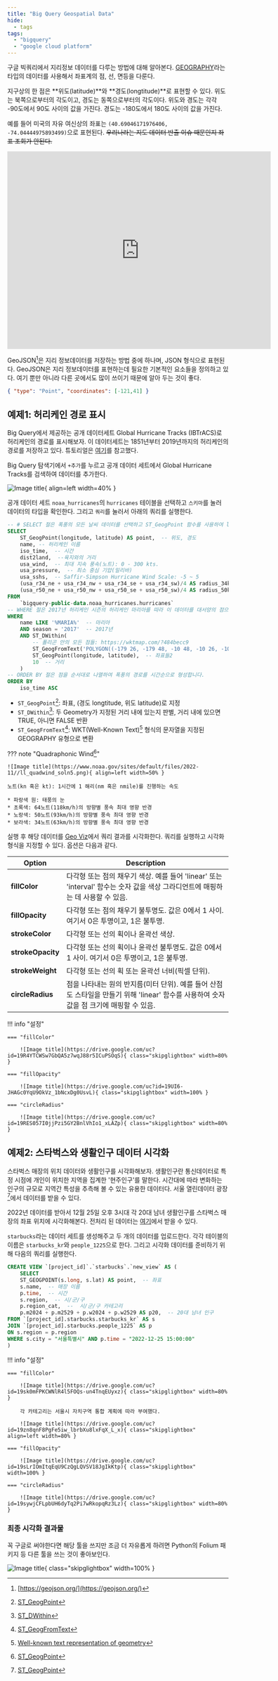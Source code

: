 ```yaml
---
title: "Big Query Geospatial Data"
hide:
  - tags
tags:
  - "bigquery"
  - "google cloud platform"
---
```


구글 빅쿼리에서 지리정보 데이터를 다루는 방법에 대해 알아본다. [GEOGRAPHY](https://cloud.google.com/bigquery/docs/reference/standard-sql/data-types?hl=ko#geography_type)라는 타입의 데이터를 사용해서 좌표계의 점, 선, 면등을 다룬다. 

지구상의 한 점은 **위도(latitude)**와 **경도(longtitude)**로 표현할 수 있다. 위도는 북쪽으로부터의 각도이고, 경도는 동쪽으로부터의 각도이다. 위도와 경도는 각각 -90도에서 90도 사이의 값을 가진다. 경도는 -180도에서 180도 사이의 값을 가진다.

예를 들어 미국의 자유 여신상의 좌표는 `(40.69046171976406, -74.04444975893499)`으로 표현된다. ~~우리나라는 지도 데이터 반출 이슈 때문인지 좌표 조회가 안된다.~~

<iframe src="https://www.google.com/maps/embed?pb=!1m18!1m12!1m3!1d17616.10519528353!2d-74.04616637254513!3d40.68577575847555!2m3!1f0!2f0!3f0!3m2!1i1024!2i768!4f13.1!3m3!1m2!1s0x89c25090129c363d%3A0x40c6a5770d25022b!2z7Iqk7YWM7LiEIOyYpOu4jCDrpqzrsoTti7Ag6rWt6rCA6riw64WQ66y8!5e0!3m2!1sko!2skr!4v1680954842727!5m2!1sko!2skr" width="600" height="450" style="border:0;" allowfullscreen="" loading="lazy" referrerpolicy="no-referrer-when-downgrade"></iframe>

GeoJSON[^1]은 지리 정보데이터를 저장하는 방법 중에 하나며, JSON 형식으로 표현된다. GeoJSON은 지리 정보데이터를 표현하는데 필요한 기본적인 요소들을 정의하고 있다. 여기 뿐만 아니라 다른 곳에서도 많이 쓰이기 때문에 알아 두는 것이 좋다.

```json
{ "type": "Point", "coordinates": [-121,41] }
```

[^1]: [https://geojson.org/](https://geojson.org/)

## 예제1: 허리케인 경로 표시

Big Query에서 제공하는 공개 데이터세트 Global Hurricane Tracks (IBTrACS)로 허리케인의 경로를 표시해보자. 이 데이터세트는 1851년부터 2019년까지의 허리케인의 경로를 저장하고 있다. 튜토리얼은 [여기](https://cloud.google.com/bigquery/docs/visualize-geospatial-data?hl=ko)를 참고했다.

Big Query 탐색기에서 `+추가`를 누르고 공개 데이터 세트에서 Global Hurricane Tracks를 검색하여 데이터를 추가한다.

![Image title](https://drive.google.com/uc?id=19N7VANFTk-YNqfNGi16NJhcOEGqgNowb){ align=left width=40% }

공개 데이터 세트 `noaa_hurricanes`의 `hurricanes` 테이블을 선택하고 `스키마`를 눌러 데이터의 타입을 확인한다. 그리고 `쿼리`를 눌러서 아래의 쿼리를 실행한다. 

```sql
-- # SELECT 절은 폭풍의 모든 날씨 데이터를 선택하고 ST_GeogPoint 함수를 사용하여 latitude 및 longitude 열의 값을 GEOGRAPHY 유형(점)으로 변환합니다.
SELECT
    ST_GeogPoint(longitude, latitude) AS point,  -- 위도, 경도
    name, -- 허리케인 이름
    iso_time,  -- 시간
    dist2land,  --육지와의 거리
    usa_wind,  -- 최대 지속 풍속(노트): 0 - 300 kts.
    usa_pressure,  -- 최소 중심 기압(밀리바)
    usa_sshs,  -- Saffir-Simpson Hurricane Wind Scale: -5 ~ 5
    (usa_r34_ne + usa_r34_nw + usa_r34_se + usa_r34_sw)/4 AS radius_34kt, -- 34kt 속도 평균 반경
    (usa_r50_ne + usa_r50_nw + usa_r50_se + usa_r50_sw)/4 AS radius_50kt -- 50kt 속도 평균 반경
FROM
    `bigquery-public-data.noaa_hurricanes.hurricanes`
-- WHERE 절은 2017년 허리케인 시즌의 허리케인 마리아를 따라 이 데이터를 대서양의 점으로 필터링합니다.
WHERE
    name LIKE '%MARIA%'  -- 마리아
    AND season = '2017'  -- 2017년
    AND ST_DWithin(
        -- 폴리곤 안의 모든 점들: https://wktmap.com/?484becc9
        ST_GeogFromText('POLYGON((-179 26, -179 48, -10 48, -10 26, -100 -10.1, -179 26))'), 
        ST_GeogPoint(longitude, latitude),  -- 좌표들2
        10  -- 거리
    )
-- ORDER BY 절은 점을 순서대로 나열하여 폭풍의 경로를 시간순으로 형성합니다.
ORDER BY
    iso_time ASC
```

* `ST_GeogPoint`[^2]: 좌표, (경도 longtitude, 위도 latitude)로 지정
* `ST_DWithin`[^3]: 두 Geometry가 지정된 거리 내에 있는지 판별, 거리 내에 있으면 TRUE, 아니면 FALSE 반환
* `ST_GeogFromText`[^4]: WKT(Well-Known Text)[^6] 형식의 문자열을 지정된 GEOGRAPHY 유형으로 변환

[^2]: [ST_GeogPoint](https://cloud.google.com/bigquery/docs/reference/standard-sql/geography_functions#st_geogpoint)
[^3]: [ST_DWithin](https://cloud.google.com/bigquery/docs/reference/standard-sql/geography_functions#st_dwithin)
[^4]: [ST_GeogFromText](https://cloud.google.com/bigquery/docs/reference/standard-sql/geography_functions#st_geogfromtext)
[^6]: [Well-known text representation of geometry](https://en.wikipedia.org/wiki/Well-known_text_representation_of_geometry)

??? note "Quadraphonic Wind[^2]"

    ![Image title](https://www.noaa.gov/sites/default/files/2022-11//ll_quadwind_soln5.png){ align=left width=50% }

    노트(kn 혹은 kt): 1시간에 1 해리(nm 혹은 nmile)를 진행하는 속도

    * 파랑색 원: 태풍의 눈
    * 초록색: 64노트(118km/h)의 방향별 풍속 최대 영향 반경
    * 노랑색: 50노트(93km/h)의 방향별 풍속 최대 영향 반경
    * 보라색: 34노트(63km/h)의 방향별 풍속 최대 영향 반경

[^5]: [Learning Lesson: Quadraphonic Wind](https://www.noaa.gov/jetstream/tc-tcm/learning-lesson-quadraphonic-wind)

실행 후 해당 데이터를 [Geo Viz](https://bigquerygeoviz.appspot.com/?hl=ko)에서 쿼리 결과를 시각화한다. 쿼리를 실행하고 시각화 형식을 지정할 수 있다. 옵션은 다음과 같다.

| Option     | Description  |
| ----------- | ------------ |
| **fillColor**   | 다각형 또는 점의 채우기 색상. 예를 들어 'linear' 또는 'interval' 함수는 숫자 값을 색상 그라디언트에 매핑하는 데 사용할 수 있음. |
| **fillOpacity** | 다각형 또는 점의 채우기 불투명도. 값은 0에서 1 사이. 여기서 0은 투명이고, 1은 불투명. |
| **strokeColor** | 다각형 또는 선의 획이나 윤곽선 색상. |
| **strokeOpacity** | 다각형 또는 선의 획이나 윤곽선 불투명도. 값은 0에서 1 사이. 여기서 0은 투명이고, 1은 불투명. |
| **strokeWeight** | 다각형 또는 선의 획 또는 윤곽선 너비(픽셀 단위). |
| **circleRadius** | 점을 나타내는 원의 반지름(미터 단위). 예를 들어 산점도 스타일을 만들기 위해 'linear' 함수를 사용하여 숫자 값을 점 크기에 매핑할 수 있음. |

!!! info "설정"

    === "fillColor"
            
        ![Image title](https://drive.google.com/uc?id=19R4YTCWSw7GbQA5z7wqJ88r5ICuPSOqS){ class="skipglightbox" width=80% }

    === "fillOpacity"

        ![Image title](https://drive.google.com/uc?id=19UI6-JHAGc0YqU9OkVz_1bNcxDg0UsvL){ class="skipglightbox" width=100% }

    === "circleRadius"

        ![Image title](https://drive.google.com/uc?id=19RES057I0jjPzi5GY2BnlVhIo1_xLAZp){ class="skipglightbox" width=80% }

## 예제2: 스타벅스와 생활인구 데이터 시각화

스타벅스 매장의 위치 데이터와 생활인구를 시각화해보자. 생활인구란 통신데이터로 특정 시점에 개인이 위치한 지역을 집계한 '현주인구'를 말한다. 시간대에 따라 변화하는 인구의 규모로 지역간 특성을 추측해 볼 수 있는 유용한 데이터다. 서울 열린데이터 광장[^2]에서 데이터를 받을 수 있다.

[^7]: [서울 열린데이터 광장 - 서울 생활인구](https://data.seoul.go.kr/dataVisual/seoul/seoulLivingPopulation.do)

2022년 데이터를 받아서 12월 25일 오후 3시대 각 20대 남녀 생활인구를 스타벅스 매장의 좌표 위치에 시각화해본다. 전처리 된 데이터는 [여기](https://github.com/simonjisu/bkms2_2023spring/tree/main/03_geospatial)에서 받을 수 있다.

`starbucks`라는 데이터 세트를 생성해주고 두 개의 데이터를 업로드한다. 각각 테이블의 이름은 `starbucks_kr`와 `people_1225`으로 한다. 그리고 시각화 데이터를 준비하기 위해 다음의 쿼리를 실행한다.

```sql
CREATE VIEW `[project_id]`.`starbucks`.`new_view` AS (
    SELECT 
    ST_GEOGPOINT(s.long, s.lat) AS point,  -- 좌표
    s.name,  -- 매장 이름
    p.time,  -- 시간
    s.region,  -- 시/군/구
    p.region_cat,  --  시/군/구 카테고리
    p.m2024 + p.m2529 + p.w2024 + p.w2529 AS p20,  -- 20대 남녀 인구
FROM `[project_id].starbucks.starbucks_kr` AS s
JOIN `[project_id].starbucks.people_1225` AS p
ON s.region = p.region
WHERE s.city = "서울특별시" AND p.time = "2022-12-25 15:00:00"
)
```

!!! info "설정"

    === "fillColor"

        ![Image title](https://drive.google.com/uc?id=19sk0mFPKCWNlR4l5FOQs-un4TnqEUyxz){ class="skipglightbox" width=80% }

        각 카테고리는 서울시 자치구역 통합 계획에 따라 부여했다. 

        ![Image title](https://drive.google.com/uc?id=19zn8qnF8PgFe5iw_lbrbXu8lxFqX_L_x){ class="skipglightbox" align=left width=80% }

    === "fillOpacity"

        ![Image title](https://drive.google.com/uc?id=19sLrIOmItqEqU9CzQgLQVSV18JgIkKtp){ class="skipglightbox" width=100% }

    === "circleRadius"

        ![Image title](https://drive.google.com/uc?id=19sywjCFLpbUH6dyTq2Pi7wRkopqRz3Lz){ class="skipglightbox" width=80% }

### 최종 시각화 결과물

꼭 구글로 써야한다면 해당 툴을 쓰지만 조금 더 자유롭게 하려면 Python의 Folium 패키지 등 다른 툴을 쓰는 것이 좋아보인다.

![Image title](https://drive.google.com/uc?id=19YzCpliuViyYzOhOW99eCiXbbGKuP4wG){ class="skipglightbox" width=100% }